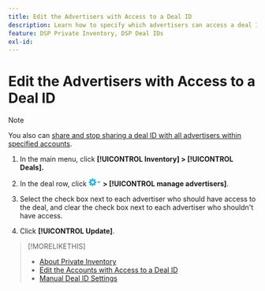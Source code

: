 ```yaml
---
title: Edit the Advertisers with Access to a Deal ID
description: Learn how to specify which advertisers can access a deal ID.
feature: DSP Private Inventory, DSP Deal IDs
exl-id: 
---
```


# Edit the Advertisers with Access to a Deal ID

>[!NOTE]
>
>You also can [share and stop sharing a deal ID with all advertisers within specified accounts](deal-id-share.md).

1. In the main menu, click **[!UICONTROL Inventory] > [!UICONTROL Deals].**

1. In the deal row, click  ![Options menu](/help/dsp/assets/options-menu.png) **> [!UICONTROL manage advertisers]**.

1.	Select the check box next to each advertiser who should have access to the deal, and clear the check box next to each advertiser who shouldn't have access.

1.	Click **[!UICONTROL Update]**.

>[!MORELIKETHIS]
>* [About Private Inventory](private-inventory-about.md)
>* [Edit the Accounts with Access to a Deal ID](/help/dsp/inventory/deal-id-share.md)
>* [Manual Deal ID Settings](deal-id-settings.md)

